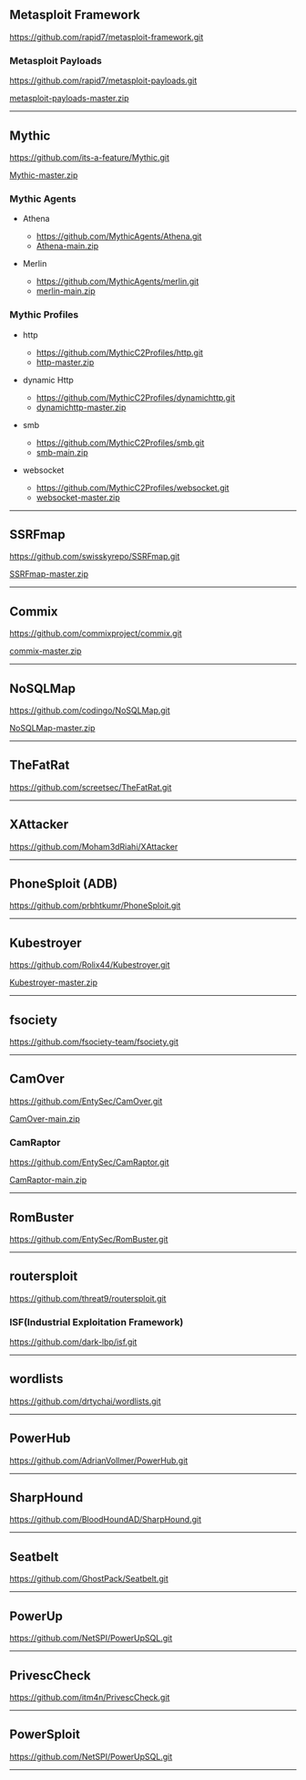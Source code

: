 ## Metasploit Framework
https://github.com/rapid7/metasploit-framework.git

### Metasploit Payloads
https://github.com/rapid7/metasploit-payloads.git

[metasploit-payloads-master.zip](https://github.com/nationalcptc-teamtools/Towson-university/files/12787093/metasploit-payloads-master.zip)

_________________________________

## Mythic
https://github.com/its-a-feature/Mythic.git

[Mythic-master.zip](https://github.com/nationalcptc-teamtools/Towson-university/files/12787009/Mythic-master.zip)

### Mythic Agents

- Athena
  -  https://github.com/MythicAgents/Athena.git
  -  [Athena-main.zip](https://github.com/nationalcptc-teamtools/Towson-university/files/12787017/Athena-main.zip)

- Merlin
  -  https://github.com/MythicAgents/merlin.git
  - [merlin-main.zip](https://github.com/nationalcptc-teamtools/Towson-university/files/12787024/merlin-main.zip)

### Mythic Profiles

- http
  -  https://github.com/MythicC2Profiles/http.git
  -  [http-master.zip](https://github.com/nationalcptc-teamtools/Towson-university/files/12787032/http-master.zip)

- dynamic Http
  -  https://github.com/MythicC2Profiles/dynamichttp.git
  -  [dynamichttp-master.zip](https://github.com/nationalcptc-teamtools/Towson-university/files/12787035/dynamichttp-master.zip)

- smb
  -  https://github.com/MythicC2Profiles/smb.git
  -  [smb-main.zip](https://github.com/nationalcptc-teamtools/Towson-university/files/12787040/smb-main.zip)

- websocket
  -  https://github.com/MythicC2Profiles/websocket.git
  -  [websocket-master.zip](https://github.com/nationalcptc-teamtools/Towson-university/files/12787047/websocket-master.zip)

________________________________________________________________
## SSRFmap
https://github.com/swisskyrepo/SSRFmap.git

[SSRFmap-master.zip](https://github.com/nationalcptc-teamtools/Towson-university/files/12787223/SSRFmap-master.zip)

_________________________________________________________________
## Commix
https://github.com/commixproject/commix.git

[commix-master.zip](https://github.com/nationalcptc-teamtools/Towson-university/files/12787226/commix-master.zip)

__________________________________________________________________
## NoSQLMap
https://github.com/codingo/NoSQLMap.git

[NoSQLMap-master.zip](https://github.com/nationalcptc-teamtools/Towson-university/files/12787232/NoSQLMap-master.zip)

__________________________________________________________________
## TheFatRat
https://github.com/screetsec/TheFatRat.git

__________________________________________________________________
## XAttacker
https://github.com/Moham3dRiahi/XAttacker


__________________________________________________________________
## PhoneSploit (ADB)
https://github.com/prbhtkumr/PhoneSploit.git


__________________________________________________________________
## Kubestroyer
https://github.com/Rolix44/Kubestroyer.git

[Kubestroyer-master.zip](https://github.com/nationalcptc-teamtools/Towson-university/files/12787261/Kubestroyer-master.zip)

___________________________________________________________________
## fsociety
https://github.com/fsociety-team/fsociety.git


___________________________________________________________________
## CamOver
https://github.com/EntySec/CamOver.git

[CamOver-main.zip](https://github.com/nationalcptc-teamtools/Towson-university/files/12787283/CamOver-main.zip)

### CamRaptor
https://github.com/EntySec/CamRaptor.git

[CamRaptor-main.zip](https://github.com/nationalcptc-teamtools/Towson-university/files/12787322/CamRaptor-main.zip)
____________________________________________________________________
## RomBuster
https://github.com/EntySec/RomBuster.git

____________________________________________________________________
## routersploit
https://github.com/threat9/routersploit.git

### ISF(Industrial Exploitation Framework)
https://github.com/dark-lbp/isf.git

____________________________________________________________________
## wordlists
https://github.com/drtychai/wordlists.git


_____________________________________________________________________
## PowerHub
https://github.com/AdrianVollmer/PowerHub.git

_____________________________________________________________________
## SharpHound
https://github.com/BloodHoundAD/SharpHound.git

_____________________________________________________________________
## Seatbelt
https://github.com/GhostPack/Seatbelt.git

______________________________________________________________________
## PowerUp
https://github.com/NetSPI/PowerUpSQL.git

______________________________________________________________________
## PrivescCheck
https://github.com/itm4n/PrivescCheck.git

______________________________________________________________________
## PowerSploit
https://github.com/NetSPI/PowerUpSQL.git

_______________________________________________________________________
